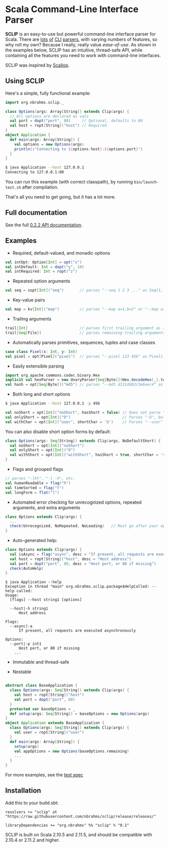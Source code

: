 # Scala Command-Line Interface Parser

**SCLIP** is an easy-to-use but powerful command-line interface parser for Scala.
There are [lots](https://github.com/bmjames/scala-optparse-applicative) [of](http://software.clapper.org/argot/)
[CLI](https://github.com/scopt/scopt) [parsers](https://github.com/scallop/scallop), with
varying numbers of features, so why roll my own? Because I really, really value *ease-of-use*.
As shown in the examples below, SCLIP has an intuitive, thread-safe API, while containing all the features
you need to work with command-line interfaces.

SCLIP was inspired by [Scallop](https://github.com/scallop/scallop).

## Using SCLIP

Here's a simple, fully functional example:

```scala
import org.nbrahms.sclip._

class Options(args: Array[String]) extends Clip(args) {
  // All options are declared as vals
  val port = dopt("port", 80)     // Optional, defaults to 80
  val host = ropt[String]("host") // Required
}
object Application {
  def main(args: Array[String]) {
    val options = new Options(args)
    println(s"Connecting to ${options.host}:${options.port}")
  }
}
```
```bash
$ java Application --host 127.0.0.1
Connecting to 127.0.0.1:80
```

You can run this example (with correct classpath), by running `bin/launch-test.sh` after compilation.

That's all you need to get going, but it has a lot more.

## Full documentation

See the full [0.2.2 API documentation](http://nbrahms.github.io/sclip/doc/0.2.2/index.html#org.nbrahms.sclip.package).

## Examples

* Required, default-valued, and monadic options

```scala
val intOpt: Option[Int] = opt("x")
val intDefault: Int = dopt("y", 10)
val intRequired: Int = ropt("z")
```

* Repeated option arguments

```scala
val seq = sopt[Int]("seq")       // parses "--seq 1 2 3 ..." as Seq(1, 2, 3)
```

* Key-value pairs

```scala
val map = kv[Int]("map")         // parses "--map a=1,b=2" or "--map a=1 b=2" as Map("a" -> 1, "b" -> 2)
```

* Trailing arguments

```scala
trail[Int]                       // parses first trailing argument as Int
trail[Seq[File]]                 // parses remaining trailing arguments as File objects
```

* Automatically parses primitives, sequences, tuples and case classes

```scala
case class Pixel(x: Int, y: Int)
val pixel = opt[Pixel]("pixel")  // parses "--pixel 123 456" as Pixel(123, 456)
```

* Easily extensible parsing

```scala
import org.apache.commons.codec.binary.Hex
implicit val hexParser = new UnaryParser[Seq[Byte]](Hex.decodeHex(_).toSeq, "hex")
val hash = opt[Seq[Byte]]("md5") // parses "--md5 d131dd02c5e6eec4" as a byte seq
```

* Both long and short options

```bash
$ java Application --host 127.0.0.1 -p 456
```

```scala
val noShort = opt[Int]("noShort", hasShort = false) // Does not parse "-n"
val onlyShort = opt[Int]("O")                       // Parses "-O", but not "--O"
val withChar = opt[Int]("user", shortChar = 'U')    // Parses "--user" or "-U'
```

You can also disable short option forms by default:
```scala
class Options(args: Seq[String]) extends Clip(args, NoDefaultShort) {
  val noShort = opt[Int]("noShort")
  val onlyShort = opt[Int]("O")
  val withShort = opt[Int]("withShort", hasShort = true, shortChar = 's')
}
```

* Flags and grouped flags

```scala
// parses "-lht", "-l -h", etc.
val humanReadable = flag("h")
val timeSorted = flag("t")
val longForm = flat("l")
```

* Automated error checking for unrecognized options, repeated arguments, and extra arguments

```scala
class Options extends Clip(args) {
  ...
  check(Unrecognized, NoRepeated, NoLeading)   // Must go after your options
}
```

* Auto-generated help:

```scala
class Options extends Clip(args) {
  val isAsync = flag("async", desc = "If present, all requests are executed asynchronously")
  val host = ropt[String]("host", desc = "Host address")
  val port = dopt("port", 80, desc = "Host port, or 80 if missing")
  check(AutoHelp)
}
```
```
$ java Application --help
Exception in thread "main" org.nbrahms.sclip.package$HelpCalled: --help called:
Usage:
  [flags] --host string1 [options]

  --host|-h string1
      Host address

Flags:
  --async|-a
      If present, all requests are executed asynchronously

Options:
  --port|-p int1
      Host port, or 80 if missing
    ...
```

* Immutable and thread-safe

* Nestable

```scala

abstract class BaseApplication {
  class Options(args: Seq[String]) extends Clip(args) {
    val host = ropt[String]("host")
    val port = dopt("port", 80)
  }
  protected var baseOptions = _
  def setup(args: Seq[String]) = baseOptions = new Options(args)
}
object Application extends BaseApplication {
  class Options(args: Seq[String]) extends Clip(args) {
    val user = ropt[String]("user")
  }
  def main(args: Array[String]) {
    setup(args)
    val appOptions = new Options(baseOptions.remaining)
    ...
  }
}

```

For more examples, see the [test spec](test-src/SclipSpec.scala)

## Installation

Add this to your build.sbt:

```
resolvers += "sclip" at "https://raw.githubusercontent.com/nbrahms/sclip/release/releases/"

libraryDependencies += "org.nbrahms" %% "sclip" % "0.1"
```

SCLIP is built on Scala 2.10.5 and 2.11.5, and should be compatible with 2.10.4 or 2.11.2 and higher.
